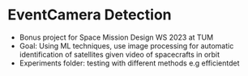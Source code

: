 # EventCamera Detection
- Bonus project for Space Mission Design WS 2023 at TUM
- Goal: Using ML techniques, use image processing for automatic identification of satellites given video of spacecrafts in orbit
- Experiments folder: testing with different methods e.g efficientdet
